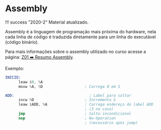 # Assembly

!!! success "2020-2"
    Material atualizado.

Assembly é a linguagem de programação mais próxima do hardware, nela cada linha de código é traduzida diretamente para um linha do executável (código binário).

Para mais informações sobre o assembly utilizado no curso acesse a página: [Z01 :arrow_right: Resumo Assembly](https://insper.github.io/Z01.1/Util-Resumo-Assembly/).

Exemplo:

``` nasm
INICIO:
	  leaw $0, %A
	  movw %A, %D                   ; Carrega 0 em S

ADD:                                  ; Label para saltar
	  incw %D                       ; Incrementa S
	  leaw $ADD, %A                 ; Carrega endereço do label ADD
	                                ; (3 no caso)
	  jmp                           ; Salto incondicional
	  nop                           ; No-Operation
	                                ; (necessário após jump)
```

